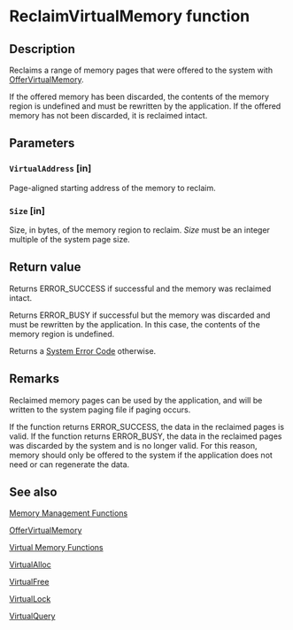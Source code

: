 # ReclaimVirtualMemory function

## Description

Reclaims a range of memory pages that were offered to the system with [OfferVirtualMemory](https://learn.microsoft.com/windows/desktop/api/memoryapi/nf-memoryapi-offervirtualmemory).

If the offered memory has been discarded, the contents of the memory region is undefined and must be rewritten by the application.
If the offered memory has not been discarded, it is reclaimed intact.

## Parameters

### `VirtualAddress` [in]

Page-aligned starting address of the memory to reclaim.

### `Size` [in]

Size, in bytes, of the memory region to reclaim. *Size* must be an integer multiple of the system page size.

## Return value

Returns ERROR_SUCCESS if successful and the memory was reclaimed intact.

Returns ERROR_BUSY if successful but the memory was discarded and must be rewritten by the application. In this case, the contents of the memory region is undefined.

Returns a [System Error Code](https://learn.microsoft.com/windows/desktop/Debug/system-error-codes) otherwise.

## Remarks

Reclaimed memory pages can be used by the application, and will be written to the system paging file if paging occurs.

If the function returns ERROR_SUCCESS, the data in the reclaimed pages is valid.
If the function returns ERROR_BUSY, the data in the reclaimed pages was discarded by the system and is no longer valid.
For this reason, memory should only be offered to the system if the application does not need or can regenerate the data.

## See also

[Memory Management Functions](https://learn.microsoft.com/windows/desktop/Memory/memory-management-functions)

[OfferVirtualMemory](https://learn.microsoft.com/windows/desktop/api/memoryapi/nf-memoryapi-offervirtualmemory)

[Virtual Memory Functions](https://learn.microsoft.com/windows/desktop/Memory/virtual-memory-functions)

[VirtualAlloc](https://learn.microsoft.com/windows/desktop/api/memoryapi/nf-memoryapi-virtualalloc)

[VirtualFree](https://learn.microsoft.com/windows/desktop/api/memoryapi/nf-memoryapi-virtualfree)

[VirtualLock](https://learn.microsoft.com/windows/desktop/api/memoryapi/nf-memoryapi-virtuallock)

[VirtualQuery](https://learn.microsoft.com/windows/desktop/api/memoryapi/nf-memoryapi-virtualquery)